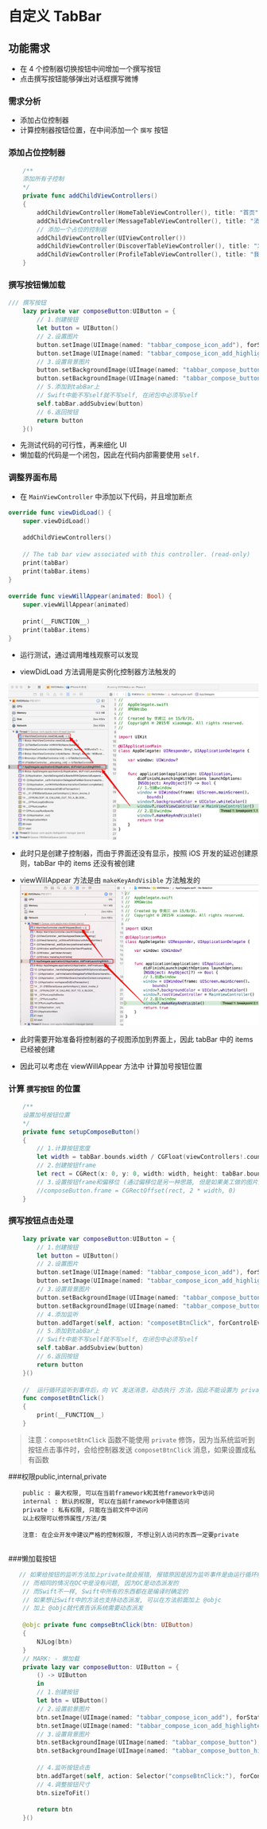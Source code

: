 # 自定义 TabBar

## 功能需求

* 在 4 个控制器切换按钮中间增加一个撰写按钮
* 点击撰写按钮能够弹出对话框撰写微博

### 需求分析

* 添加占位控制器
* 计算控制器按钮位置，在中间添加一个 `撰写` 按钮

### 添加占位控制器

```swift
    /**
    添加所有子控制
    */
    private func addChildViewControllers()
    {
        addChildViewController(HomeTableViewController(), title: "首页", imageName: "tabbar_home")
        addChildViewController(MessageTableViewController(), title: "消息", imageName: "tabbar_message_center")
        // 添加一个占位的控制器
        addChildViewController(UIViewController())
        addChildViewController(DiscoverTableViewController(), title: "发现", imageName: "tabbar_discover")
        addChildViewController(ProfileTableViewController(), title: "我", imageName: "tabbar_profile")
    }
```

### 撰写按钮懒加载

```swift
/// 撰写按钮
    lazy private var composeButton:UIButton = {
        // 1.创建按钮
        let button = UIButton()
        // 2.设置图片
        button.setImage(UIImage(named: "tabbar_compose_icon_add"), forState: UIControlState.Normal)
        button.setImage(UIImage(named: "tabbar_compose_icon_add_highlighted"), forState: UIControlState.Highlighted)
        // 3.设置背景图片
        button.setBackgroundImage(UIImage(named: "tabbar_compose_button"), forState: UIControlState.Normal)
        button.setBackgroundImage(UIImage(named: "tabbar_compose_button_highlighted"), forState: UIControlState.Highlighted)
        // 5.添加到tabBar上
        // Swift中能不写self就不写self, 在闭包中必须写self
        self.tabBar.addSubview(button)
        // 6.返回按钮
        return button
    }()
```

* 先测试代码的可行性，再来细化 UI
* 懒加载的代码是一个闭包，因此在代码内部需要使用 `self.`

### 调整界面布局
* 在 `MainViewController` 中添加以下代码，并且增加断点

```swift
override func viewDidLoad() {
    super.viewDidLoad()

    addChildViewControllers()

    // The tab bar view associated with this controller. (read-only)
    print(tabBar)
    print(tabBar.items)
}

override func viewWillAppear(animated: Bool) {
    super.viewWillAppear(animated)

    print(__FUNCTION__)
    print(tabBar.items)
}
```

* 运行测试，通过调用堆栈观察可以发现

* viewDidLoad 方法调用是实例化控制器方法触发的

![](./images/TabBar/viewdidload调用.png)

* 此时只是创建子控制器，而由于界面还没有显示，按照 iOS 开发的延迟创建原则，tabBar 中的 items 还没有被创建

* viewWillAppear 方法是由 `makeKeyAndVisible` 方法触发的
![](./images/TabBar/viewwillappear调用.png)

* 此时需要开始准备将控制器的子视图添加到界面上，因此 tabBar 中的 items 已经被创建

* 因此可以考虑在 viewWillAppear 方法中 计算加号按钮位置

### 计算 `撰写按钮` 的位置
```swift
    /**
    设置加号按钮位置
    */
    private func setupComposeButton()
    {
        // 1.计算按钮宽度
        let width = tabBar.bounds.width / CGFloat(viewControllers!.count)
        // 2.创建按钮frame
        let rect = CGRect(x: 0, y: 0, width: width, height: tabBar.bounds.height)
        // 3.设置按钮frame和偏移位 (通过偏移位是另一种思路, 但是如果美工做的图片大小比例不是屏幕1/5宽就会导致产生位置误差,建议还是用上边的2.创建按钮frame)
        //composeButton.frame = CGRectOffset(rect, 2 * width, 0)
    }
```

### 撰写按钮点击处理

```swift
    lazy private var composeButton:UIButton = {
        // 1.创建按钮
        let button = UIButton()
        // 2.设置图片
        button.setImage(UIImage(named: "tabbar_compose_icon_add"), forState: UIControlState.Normal)
        button.setImage(UIImage(named: "tabbar_compose_icon_add_highlighted"), forState: UIControlState.Highlighted)
        // 3.设置背景图片
        button.setBackgroundImage(UIImage(named: "tabbar_compose_button"), forState: UIControlState.Normal)
        button.setBackgroundImage(UIImage(named: "tabbar_compose_button_highlighted"), forState: UIControlState.Highlighted)
        // 4.添加监听
        button.addTarget(self, action: "composetBtnClick", forControlEvents: UIControlEvents.TouchUpInside)
        // 5.添加到tabBar上
        // Swift中能不写self就不写self, 在闭包中必须写self
        self.tabBar.addSubview(button)
        // 6.返回按钮
        return button
    }()

    //  运行循环监听到事件后，向 VC 发送消息，动态执行 方法，因此不能设置为 private
    func composetBtnClick()
    {
        print(__FUNCTION__)
    }
```

> 注意：`composetBtnClick` 函数不能使用 `private` 修饰，因为当系统监听到按钮点击事件时，会给控制器发送 `composetBtnClick` 消息，如果设置成私有函数



###权限public,internal,private

```
    public : 最大权限, 可以在当前framework和其他framework中访问
    internal : 默认的权限, 可以在当前framework中随意访问
    private : 私有权限, 只能在当前文件中访问
    以上权限可以修饰属性/方法/类
    
    注意: 在企业开发中建议严格的控制权限, 不想让别人访问的东西一定要private
  
```
###懒加载按钮

```Swift
   // 如果给按钮的监听方法加上private就会报错, 报错原因是因为监听事件是由运行循环触发的, 而如果该方法是私有的只能在当前类中访问
    // 而相同的情况在OC中是没有问题, 因为OC是动态派发的
    // 而Swift不一样, Swift中所有的东西都在是编译时确定的
    // 如果想让Swift中的方法也支持动态派发, 可以在方法前面加上 @objc
    // 加上 @objc就代表告诉系统需要动态派发
    
    @objc private func compseBtnClick(btn: UIButton)
    {
        NJLog(btn)
    }
    // MARK: - 懒加载
    private lazy var composeButton: UIButton = {
        () -> UIButton
        in
        // 1.创建按钮
        let btn = UIButton()
        // 2.设置前景图片
        btn.setImage(UIImage(named: "tabbar_compose_icon_add"), forState: UIControlState.Normal)
        btn.setImage(UIImage(named: "tabbar_compose_icon_add_highlighted"), forState: UIControlState.Highlighted)
        // 3.设置背景图片
        btn.setBackgroundImage(UIImage(named: "tabbar_compose_button"), forState: UIControlState.Normal)
        btn.setBackgroundImage(UIImage(named: "tabbar_compose_button_highlighted"), forState: UIControlState.Highlighted)
        
        // 4.监听按钮点击
        btn.addTarget(self, action: Selector("compseBtnClick:"), forControlEvents: UIControlEvents.TouchUpInside)
        // 4.调整按钮尺寸
        btn.sizeToFit()
        
        return btn
    }()

```
